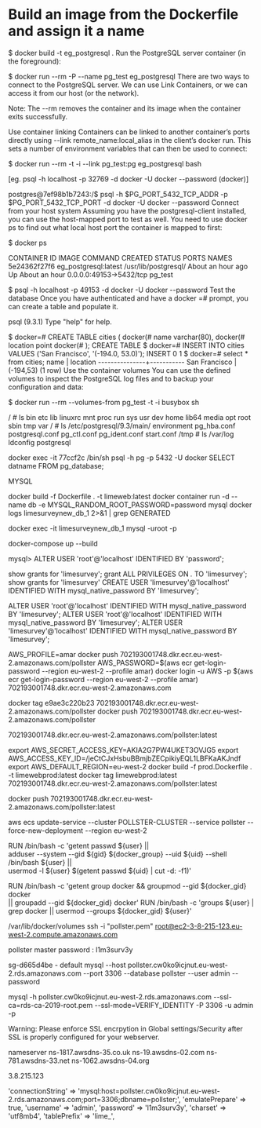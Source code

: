 # Build an image from the Dockerfile and assign it a name

$ docker build -t eg_postgresql .
Run the PostgreSQL server container (in the foreground):

$ docker run --rm -P --name pg_test eg_postgresql
There are two ways to connect to the PostgreSQL server. We can use Link Containers, or we can access it from our host (or the network).

Note: The --rm removes the container and its image when the container exits successfully.

Use container linking
Containers can be linked to another container’s ports directly using --link remote_name:local_alias in the client’s docker run. This sets a number of environment variables that can then be used to connect:

$ docker run --rm -t -i --link pg_test:pg eg_postgresql bash

[eg. psql -h localhost -p 32769 -d docker -U docker --password (docker)]

postgres@7ef98b1b7243:/$ psql -h $PG_PORT_5432_TCP_ADDR -p $PG_PORT_5432_TCP_PORT -d docker -U docker --password
Connect from your host system
Assuming you have the postgresql-client installed, you can use the host-mapped port to test as well. You need to use docker ps to find out what local host port the container is mapped to first:

$ docker ps

CONTAINER ID        IMAGE                  COMMAND                CREATED             STATUS              PORTS                                      NAMES
5e24362f27f6        eg_postgresql:latest   /usr/lib/postgresql/   About an hour ago   Up About an hour    0.0.0.0:49153->5432/tcp                    pg_test

$ psql -h localhost -p 49153 -d docker -U docker --password
Test the database
Once you have authenticated and have a docker =# prompt, you can create a table and populate it.

psql (9.3.1)
Type "help" for help.

$ docker=# CREATE TABLE cities (
docker(#     name            varchar(80),
docker(#     location        point
docker(# );
CREATE TABLE
$ docker=# INSERT INTO cities VALUES ('San Francisco', '(-194.0, 53.0)');
INSERT 0 1
$ docker=# select * from cities;
     name      | location
---------------+-----------
 San Francisco | (-194,53)
(1 row)
Use the container volumes
You can use the defined volumes to inspect the PostgreSQL log files and to backup your configuration and data:

$ docker run --rm --volumes-from pg_test -t -i busybox sh

/ # ls
bin      etc      lib      linuxrc  mnt      proc     run      sys      usr
dev      home     lib64    media    opt      root     sbin     tmp      var
/ # ls /etc/postgresql/9.3/main/
environment      pg_hba.conf      postgresql.conf
pg_ctl.conf      pg_ident.conf    start.conf
/tmp # ls /var/log
ldconfig    postgresql

docker exec -it 77ccf2c /bin/sh
psql -h pg -p 5432 -U docker
SELECT datname FROM pg_database;

MYSQL

docker build -f Dockerfile . -t limeweb:latest
docker container run -d --name db -e MYSQL_RANDOM_ROOT_PASSWORD=password mysql
docker logs limesurveynew_db_1 2>&1 | grep GENERATED

docker exec -it limesurveynew_db_1 mysql  -uroot -p

docker-compose up --build

mysql> ALTER USER 'root'@'localhost' IDENTIFIED BY 'password';

show grants for 'limesurvey';
grant ALL PRIVILEGES ON *.* TO 'limesurvey';
show grants for 'limesurvey'
CREATE USER 'limesurvey'@'localhost' IDENTIFIED WITH mysql_native_password BY 'limesurvey';

ALTER USER 'root'@'localhost' IDENTIFIED WITH mysql_native_password BY 'limesurvey';
ALTER USER 'root'@'localhost' IDENTIFIED WITH mysql_native_password BY 'limesurvey';
ALTER USER 'limesurvey'@'localhost' IDENTIFIED WITH mysql_native_password BY 'limesurvey';

AWS_PROFILE=amar docker push 702193001748.dkr.ecr.eu-west-2.amazonaws.com/pollster
AWS_PASSWORD=$(aws ecr get-login-password --region eu-west-2 --profile amar)
docker login -u AWS -p $(aws ecr get-login-password --region eu-west-2 --profile amar) 702193001748.dkr.ecr.eu-west-2.amazonaws.com

docker tag e9ae3c220b23 702193001748.dkr.ecr.eu-west-2.amazonaws.com/pollster
docker push 702193001748.dkr.ecr.eu-west-2.amazonaws.com/pollster

702193001748.dkr.ecr.eu-west-2.amazonaws.com/pollster:latest

export AWS_SECRET_ACCESS_KEY=AKIA2G7PW4UKET3OVJG5
export AWS_ACCESS_KEY_ID=/jeCtCJxHsbuBBmjbZECpikiyEQL1LBFKaAKJndf
export AWS_DEFAULT_REGION=eu-west-2
docker build -f prod.Dockerfile . -t limewebprod:latest
docker tag limewebprod:latest 702193001748.dkr.ecr.eu-west-2.amazonaws.com/pollster:latest

docker push 702193001748.dkr.ecr.eu-west-2.amazonaws.com/pollster:latest

aws ecs update-service --cluster POLLSTER-CLUSTER --service pollster --force-new-deployment --region eu-west-2


RUN /bin/bash -c 'getent passwd ${user} || \
    adduser --system --gid ${gid} ${docker_group} --uid ${uid} --shell /bin/bash ${user} || \
    usermod -l ${user} \$(getent passwd ${uid} | cut -d: -f1)'

RUN /bin/bash -c 'getent group docker && groupmod --gid ${docker_gid} docker \
        || groupadd --gid ${docker_gid} docker'
RUN /bin/bash -c 'groups ${user} | grep docker || usermod --groups ${docker_gid} ${user}'

/var/lib/docker/volumes
ssh -i "pollster.pem" root@ec2-3-8-215-123.eu-west-2.compute.amazonaws.com


pollster master password : l1m3surv3y

sg-d665d4be - default
mysql --host pollster.cw0ko9icjnut.eu-west-2.rds.amazonaws.com  --port 3306 --database pollster --user admin --password

mysql -h pollster.cw0ko9icjnut.eu-west-2.rds.amazonaws.com --ssl-ca=rds-ca-2019-root.pem --ssl-mode=VERIFY_IDENTITY -P 3306 -u admin -p

 Warning: Please enforce SSL encrpytion in Global settings/Security after SSL is properly configured for your webserver.

 nameserver ns-1817.awsdns-35.co.uk ns-19.awsdns-02.com ns-781.awsdns-33.net ns-1062.awsdns-04.org

 3.8.215.123

  'connectionString' => 'mysql:host=pollster.cw0ko9icjnut.eu-west-2.rds.amazonaws.com;port=3306;dbname=pollster;',
                        'emulatePrepare' => true,
                        'username' => 'admin',
                        'password' => 'l1m3surv3y',
                        'charset' => 'utf8mb4',
                        'tablePrefix' => 'lime_',
                        